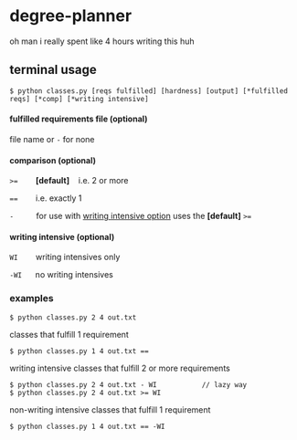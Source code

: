 # degree-planner

oh man i really spent like 4 hours writing this huh 

## terminal usage

```
$ python classes.py [reqs fulfilled] [hardness] [output] [*fulfilled reqs] [*comp] [*writing intensive]
```

#### fulfilled requirements file (optional)

file name or `-` for none

#### comparison (optional)

`>=` &nbsp;&nbsp;&nbsp;&nbsp;&nbsp;&nbsp; **\[default]** &nbsp;&nbsp; i.e. 2 or more

`==` &nbsp;&nbsp;&nbsp;&nbsp;&nbsp;&nbsp; i.e. exactly 1

`-` &nbsp;&nbsp;&nbsp;&nbsp;&nbsp;&nbsp;&nbsp;&nbsp; for use with [writing intensive option](#writing-intensive) uses the **\[default]** `>=`


#### writing intensive (optional)

`WI` &nbsp;&nbsp;&nbsp;&nbsp;&nbsp;&nbsp; writing intensives only

`-WI` &nbsp;&nbsp;&nbsp;&nbsp; no writing intensives


### examples

```
$ python classes.py 2 4 out.txt
```

classes that fulfill 1 requirement
```
$ python classes.py 1 4 out.txt == 
```

writing intensive classes that fulfill 2 or more requirements 
```
$ python classes.py 2 4 out.txt - WI           // lazy way
$ python classes.py 2 4 out.txt >= WI
```

non-writing intensive classes that fulfill 1 requirement
```
$ python classes.py 1 4 out.txt == -WI
```
